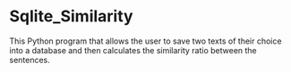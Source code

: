 # Sqlite_Similarity
 This Python program that allows the user to save two texts of their choice into a database and then calculates the similarity ratio between the sentences.
